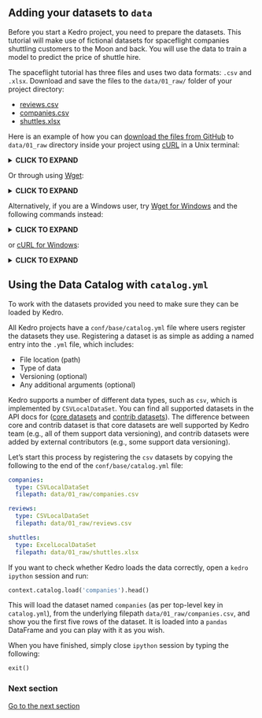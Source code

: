 ## Adding your datasets to `data`

Before you start a Kedro project, you need to prepare the datasets. This tutorial will make use of fictional datasets for spaceflight companies shuttling customers to the Moon and back. You will use the data to train a model to predict the price of shuttle hire.

The spaceflight tutorial has three files and uses two data formats: `.csv` and `.xlsx`. Download and save the files to the `data/01_raw/` folder of your project directory:

* [reviews.csv](https://quantumblacklabs.github.io/kedro/reviews.csv)
* [companies.csv](https://quantumblacklabs.github.io/kedro/companies.csv)
* [shuttles.xlsx](https://quantumblacklabs.github.io/kedro/shuttles.xlsx)

Here is an example of how you can [download the files from GitHub](https://www.quora.com/How-do-I-download-something-from-GitHub) to `data/01_raw` directory inside your project using [cURL](https://curl.haxx.se/download.html) in a Unix terminal:

<details>
<summary><b>CLICK TO EXPAND</b></summary>

```bash
# reviews
curl -o data/01_raw/reviews.csv https://raw.githubusercontent.com/quantumblacklabs/kedro/develop/docs/source/03_tutorial/data/reviews.csv
# companies
curl -o data/01_raw/companies.csv https://raw.githubusercontent.com/quantumblacklabs/kedro/develop/docs/source/03_tutorial/data/companies.csv
# shuttles
curl -o data/01_raw/shuttles.xlsx https://raw.githubusercontent.com/quantumblacklabs/kedro/develop/docs/source/03_tutorial/data/shuttles.xlsx
```
</details>

Or through using [Wget](https://www.gnu.org/software/wget/):

<details>
<summary><b>CLICK TO EXPAND</b></summary>

```bash
# reviews
wget -O data/01_raw/reviews.csv https://raw.githubusercontent.com/quantumblacklabs/kedro/develop/docs/source/03_tutorial/data/reviews.csv
# companies
wget -O data/01_raw/companies.csv https://raw.githubusercontent.com/quantumblacklabs/kedro/develop/docs/source/03_tutorial/data/companies.csv
# shuttles
wget -O data/01_raw/shuttles.xlsx https://raw.githubusercontent.com/quantumblacklabs/kedro/develop/docs/source/03_tutorial/data/shuttles.xlsx
```
</details>

Alternatively, if you are a Windows user, try [Wget for Windows](https://eternallybored.org/misc/wget/) and the following commands instead:

<details>
<summary><b>CLICK TO EXPAND</b></summary>

```bat
wget -O data\01_raw\reviews.csv https://raw.githubusercontent.com/quantumblacklabs/kedro/develop/docs/source/03_tutorial/data/reviews.csv
wget -O data\01_raw\companies.csv https://raw.githubusercontent.com/quantumblacklabs/kedro/develop/docs/source/03_tutorial/data/companies.csv
wget -O data\01_raw\shuttles.xlsx https://raw.githubusercontent.com/quantumblacklabs/kedro/develop/docs/source/03_tutorial/data/shuttles.xlsx
```
</details>

or [cURL for Windows](https://curl.haxx.se/windows/):

<details>
<summary><b>CLICK TO EXPAND</b></summary>

```bat
curl -o data\01_raw\reviews.csv https://raw.githubusercontent.com/quantumblacklabs/kedro/develop/docs/source/03_tutorial/data/reviews.csv
curl -o data\01_raw\companies.csv https://raw.githubusercontent.com/quantumblacklabs/kedro/develop/docs/source/03_tutorial/data/companies.csv
curl -o data\01_raw\shuttles.xlsx https://raw.githubusercontent.com/quantumblacklabs/kedro/develop/docs/source/03_tutorial/data/shuttles.xlsx
```
</details>

## Using the Data Catalog with `catalog.yml`

To work with the datasets provided you need to make sure they can be loaded by Kedro.

All Kedro projects have a `conf/base/catalog.yml` file where users register the datasets they use. Registering a dataset is as simple as adding a named entry into the `.yml` file, which includes:

* File location (path)
* Type of data
* Versioning (optional)
* Any additional arguments (optional)

Kedro supports a number of different data types, such as `csv`, which is implemented by `CSVLocalDataSet`. You can find all supported datasets in the API docs for ([core datasets](https://kedro.readthedocs.io/en/stable/kedro.io.html) and [contrib datasets](https://kedro.readthedocs.io/en/stable/kedro.contrib.io.html)). The difference between core and contrib dataset is that core datasets are well supported by Kedro team (e.g., all of them support data versioning), and contrib datasets were added by external contributors (e.g., some support data versioning).

Let’s start this process by registering the `csv` datasets by copying the following to the end of the `conf/base/catalog.yml` file:

```yaml
companies:
  type: CSVLocalDataSet
  filepath: data/01_raw/companies.csv

reviews:
  type: CSVLocalDataSet
  filepath: data/01_raw/reviews.csv

shuttles:
  type: ExcelLocalDataSet
  filepath: data/01_raw/shuttles.xlsx
```

If you want to check whether Kedro loads the data correctly, open a `kedro ipython` session and run:

```python
context.catalog.load('companies').head()
```

This will load the dataset named `companies` (as per top-level key in `catalog.yml`), from the underlying filepath `data/01_raw/companies.csv`, and show you the first five rows of the dataset. It is loaded into a `pandas` DataFrame and you can play with it as you wish.

When you have finished, simply close `ipython` session by typing the following:

```python
exit()
```

### Next section
[Go to the next section](./06_jupyter-notebook-workflow.md)

